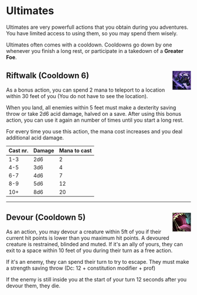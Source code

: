 # Ultimates

Ultimates are very powerfull actions that you obtain during you adventures. You have limited access to using them, so you may spend them wisely. 

Ultimates often comes with a cooldown. Cooldowns go down by one whenever you finish a long rest, or participate in a takedown of a **Greater Foe**.

## Riftwalk (Cooldown 6) <img src="https://github.com/Sebastianhju/Runeterra-5e/blob/main/img%20-%20Ult/Riftwalk.png" align=right width=10% height=10%>

As a bonus action, you can spend 2 mana to teleport to a location within 30 feet of you (You do not have to see the location). 

When you land, all enemies within 5 feet must make a dexterity saving throw or take 2d6 acid damage, halved on a save. After using this bonus action, you can use it again an number of times until you start a long rest. 

For every time you use this action, the mana cost increases and you deal additional acid damage. 


|Cast nr.|Damage|Mana to cast|
|---|---|---|
|1-3|2d6|2|
|4-5|3d6|4|
|6-7|4d6|7|
|8-9|5d6|12|
|10+|8d6|20|

---

## Devour (Cooldown 5) <img src="https://github.com/Sebastianhju/Runeterra-5e/blob/main/img%20-%20Ult/Devour.png" align=right width=10% height=10%>

As an action, you may devour a creature within 5ft of you if their current hit points is lower than you maximum hit points. A devoured creature is restrained, blinded and muted.
If it's an ally of yours, they can exit to a space within 10 feet of you during their turn as a free action. 

If it's an enemy, they can spend their turn to try to escape. They must make a strength saving throw (Dc: 12 + constitution modifier + prof)

If the enemy is still inside you at the start of your turn 12 seconds after you devour them, they die. 
